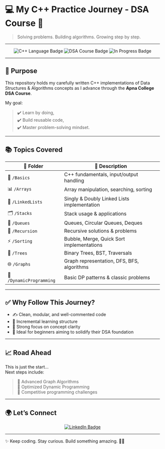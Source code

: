 # 💻 My C++ Practice Journey - DSA Course 🚀  
> Solving problems. Building algorithms. Growing step by step.

---

<p align="center">
  <img src="https://img.shields.io/badge/Language-C++-blue?style=flat-square&logo=cplusplus" alt="C++ Language Badge" />  
  <img src="https://img.shields.io/badge/DSA-Apna%20College-yellow?style=flat-square" alt="DSA Course Badge" />  
  <img src="https://img.shields.io/badge/Progress-Ongoing-green?style=flat-square" alt="In Progress Badge" />  
</p>

---

## 🎯 Purpose  
This repository holds my carefully written C++ implementations of Data Structures & Algorithms concepts as I advance through the **Apna College DSA Course**.

My goal:  
> ✔️ Learn by doing,  
> ✔️ Build reusable code,  
> ✔️ Master problem-solving mindset.

---

## 📚 Topics Covered  

| 📂 Folder                | 📖 Description                                   |
|--------------------------|---------------------------------------------------|
| 🧱 `/Basics`               | C++ fundamentals, input/output handling         |
| 📊 `/Arrays`               | Array manipulation, searching, sorting          |
| 🔗 `/LinkedLists`          | Singly & Doubly Linked Lists implementation    |
| 🗂️ `/Stacks`               | Stack usage & applications                      |
| 🚪 `/Queues`               | Queues, Circular Queues, Deques                |
| 🔄 `/Recursion`            | Recursive solutions & problems                 |
| ⚡ `/Sorting`              | Bubble, Merge, Quick Sort implementations      |
| 🌳 `/Trees`                | Binary Trees, BST, Traversals                  |
| 🌐 `/Graphs`               | Graph representation, DFS, BFS, algorithms    |
| 🧱 `/DynamicProgramming`   | Basic DP patterns & classic problems           |

---

## ✅ Why Follow This Journey?  
- ✍️ Clean, modular, and well-commented code  
- 🌱 Incremental learning structure  
- 🎯 Strong focus on concept clarity  
- 🚀 Ideal for beginners aiming to solidify their DSA foundation  

---

## 📈 Road Ahead  
This is just the start…  
Next steps include:  
> 🔹 Advanced Graph Algorithms  
> 🔹 Optimized Dynamic Programming  
> 🔹 Competitive programming challenges

---

## 🌍 Let’s Connect  
<p align="center">
  <a href="https://www.linkedin.com/in/anilmarneni" target="_blank">
    <img src="https://img.shields.io/badge/LinkedIn-Connect-blue?style=for-the-badge&logo=linkedin" alt="LinkedIn Badge">
  </a>
</p>

---

✨ Keep coding. Stay curious. Build something amazing. 🌱🚀
